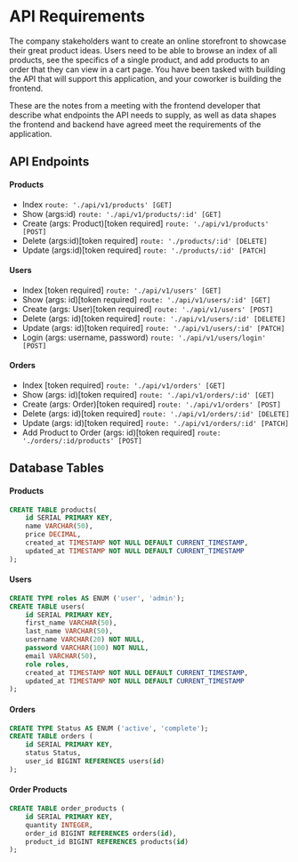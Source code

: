 # API Requirements

The company stakeholders want to create an online storefront to showcase their great product ideas. Users need to be able to browse an index of all products, see the specifics of a single product, and add products to an order that they can view in a cart page. You have been tasked with building the API that will support this application, and your coworker is building the frontend.

These are the notes from a meeting with the frontend developer that describe what endpoints the API needs to supply, as well as data shapes the frontend and backend have agreed meet the requirements of the application.

## API Endpoints

#### Products

- Index `route: './api/v1/products' [GET]`
- Show (args:id) `route: './api/v1/products/:id' [GET]`
- Create (args: Product)[token required] `route: './api/v1/products' [POST]`
- Delete (args:id)[token required] `route: './products/:id' [DELETE]`
- Update (args:id)[token required] `route: './products/:id' [PATCH]`

#### Users

- Index [token required] `route: './api/v1/users' [GET]`
- Show (args: id)[token required] `route: './api/v1/users/:id' [GET]`
- Create (args: User)[token required] `route: './api/v1/users' [POST]`
- Delete (args: id)[token required] `route: './api/v1/users/:id' [DELETE]`
- Update (args: id)[token required] `route: './api/v1/users/:id' [PATCH]`
- Login (args: username, password) `route: './api/v1/users/login' [POST]`

#### Orders

- Index [token required] `route: './api/v1/orders' [GET]`
- Show (args: id)[token required] `route: './api/v1/orders/:id' [GET]`
- Create (args: Order)[token required] `route: './api/v1/orders' [POST]`
- Delete (args: id)[token required] `route: './api/v1/orders/:id' [DELETE]`
- Update (args: id)[token required] `route: './api/v1/orders/:id' [PATCH]`
- Add Product to Order (args: id)[token required] `route: './orders/:id/products' [POST]`

## Database Tables

#### Products

```sql
CREATE TABLE products(
    id SERIAL PRIMARY KEY,
    name VARCHAR(50),
    price DECIMAL,
    created_at TIMESTAMP NOT NULL DEFAULT CURRENT_TIMESTAMP,
    updated_at TIMESTAMP NOT NULL DEFAULT CURRENT_TIMESTAMP
);
```

#### Users

```sql
CREATE TYPE roles AS ENUM ('user', 'admin');
CREATE TABLE users(
    id SERIAL PRIMARY KEY,
    first_name VARCHAR(50),
    last_name VARCHAR(50),
    username VARCHAR(20) NOT NULL,
    password VARCHAR(100) NOT NULL,
    email VARCHAR(50),
    role roles,
    created_at TIMESTAMP NOT NULL DEFAULT CURRENT_TIMESTAMP,
    updated_at TIMESTAMP NOT NULL DEFAULT CURRENT_TIMESTAMP
);
```

#### Orders

```sql
CREATE TYPE Status AS ENUM ('active', 'complete');
CREATE TABLE orders (
    id SERIAL PRIMARY KEY,
    status Status,
    user_id BIGINT REFERENCES users(id)
);
```

#### Order Products

```sql
CREATE TABLE order_products (
    id SERIAL PRIMARY KEY,
    quantity INTEGER,
    order_id BIGINT REFERENCES orders(id),
    product_id BIGINT REFERENCES products(id)
);
```
